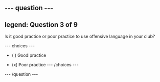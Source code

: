 --- question ---
---
legend: Question 3 of 9
---

Is it good practice or poor practice to use offensive language in your club?

--- choices ---
- ( ) Good practice

- (x) Poor practice
--- /choices ---

--- /question ---
